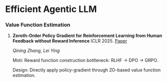 # Efficient Agentic LLM


### Value Function Estimation

1. **Zeroth-Order Policy Gradient for Reinforcement Learning from Human Feedback without Reward Inference** ICLR 2025. [Paper](https://openreview.net/forum?id=cmYScmfu4Q)

   *Qining Zhang, Lei Ying*
   
   Moti: Reward function construction bottleneck: RLHF -> DPO -> GRPO.

   Design: Directly apply policy-gradient through ZO-based value function estimation.
